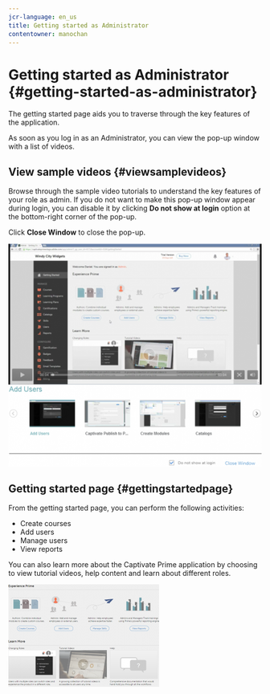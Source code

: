 ```yaml
---
jcr-language: en_us
title: Getting started as Administrator
contentowner: manochan
---
```



# Getting started as Administrator {#getting-started-as-administrator}

The getting started page aids you to traverse through the key features of the application.

As soon as you log in as an Administrator, you can view the pop-up window with a list of videos.

## View sample videos {#viewsamplevideos}

Browse through the sample video tutorials to understand the key features of your role as admin. If you do not want to make this pop-up window appear during login, you can disable it by clicking&nbsp;**Do not show at login**&nbsp;option at the bottom-right corner of the pop-up.

Click&nbsp;**Close Window**&nbsp;to close the pop-up.

![](assets/welcome-videos-e1439961904106.png)

## Getting started page {#gettingstartedpage}

From the getting started page, you can perform the following activities:

* Create courses
* Add users
* Manage users
* View reports

You can also learn more about the Captivate Prime application by choosing to view tutorial videos, help content and learn about different roles.

![](assets/admin-landing-page-300x204.png)

